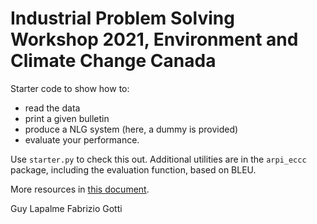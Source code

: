 # Industrial Problem Solving Workshop 2021, Environment and Climate Change Canada

Starter code to show how to:
* read the data
* print a given bulletin
* produce a NLG system (here, a dummy is provided)
* evaluate your performance.

Use `starter.py` to check this out. Additional utilities are in the `arpi_eccc` package, including the evaluation
function, based on BLEU.

More resources in [this document](https://docs.google.com/document/d/1pWlu6HgMO8CztO_x4OpW7X2ItaWxJi5I2hMgCg4QbyM/edit#).

Guy Lapalme
Fabrizio Gotti
